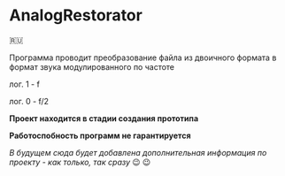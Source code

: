 # AnalogRestorator
:ru:

Программа проводит преобразование файла из двоичного формата в формат звука модулированного по частоте

лог. 1 - f

лог. 0 - f/2

**Проект находится в стадии создания прототипа**

**Работоспобность программ не гарантируется**

*В будущем сюда будет добавлена дополнительная информация по проекту - как только, так сразу*  :wink: :wink: